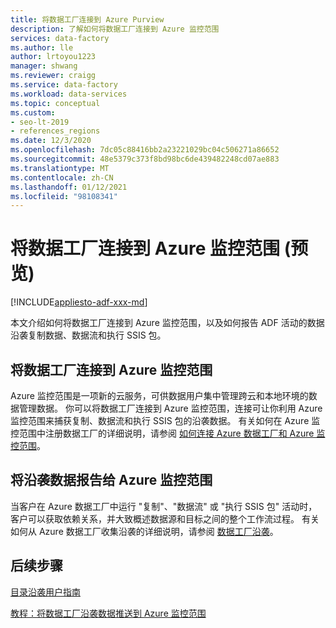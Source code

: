 ```yaml
---
title: 将数据工厂连接到 Azure Purview
description: 了解如何将数据工厂连接到 Azure 监控范围
services: data-factory
ms.author: lle
author: lrtoyou1223
manager: shwang
ms.reviewer: craigg
ms.service: data-factory
ms.workload: data-services
ms.topic: conceptual
ms.custom:
- seo-lt-2019
- references_regions
ms.date: 12/3/2020
ms.openlocfilehash: 7dc05c88416bb2a23221029bc04c506271a86652
ms.sourcegitcommit: 48e5379c373f8bd98bc6de439482248cd07ae883
ms.translationtype: MT
ms.contentlocale: zh-CN
ms.lasthandoff: 01/12/2021
ms.locfileid: "98108341"
---
```

# <a name="connect-data-factory-to-azure-purview-preview"></a>将数据工厂连接到 Azure 监控范围 (预览) 
[!INCLUDE[appliesto-adf-xxx-md](includes/appliesto-adf-xxx-md.md)]

本文介绍如何将数据工厂连接到 Azure 监控范围，以及如何报告 ADF 活动的数据沿袭复制数据、数据流和执行 SSIS 包。

## <a name="connect-data-factory-to-azure-purview"></a>将数据工厂连接到 Azure 监控范围
Azure 监控范围是一项新的云服务，可供数据用户集中管理跨云和本地环境的数据管理数据。 你可以将数据工厂连接到 Azure 监控范围，连接可让你利用 Azure 监控范围来捕获复制、数据流和执行 SSIS 包的沿袭数据。 有关如何在 Azure 监控范围中注册数据工厂的详细说明，请参阅 [如何连接 Azure 数据工厂和 Azure 监控范围](https://docs.microsoft.com/azure/purview/how-to-link-azure-data-factory)。 

## <a name="report-lineage-data-to-azure-purview"></a>将沿袭数据报告给 Azure 监控范围
当客户在 Azure 数据工厂中运行 "复制"、"数据流" 或 "执行 SSIS 包" 活动时，客户可以获取依赖关系，并大致概述数据源和目标之间的整个工作流过程。
有关如何从 Azure 数据工厂收集沿袭的详细说明，请参阅 [数据工厂沿袭](https://docs.microsoft.com/azure/purview/how-to-link-azure-data-factory#supported-azure-data-factory-activities)。

## <a name="next-steps"></a>后续步骤
[目录沿袭用户指南](https://docs.microsoft.com/azure/purview/catalog-lineage-user-guide)

[教程：将数据工厂沿袭数据推送到 Azure 监控范围](turorial-push-lineage-to-purview.md)
